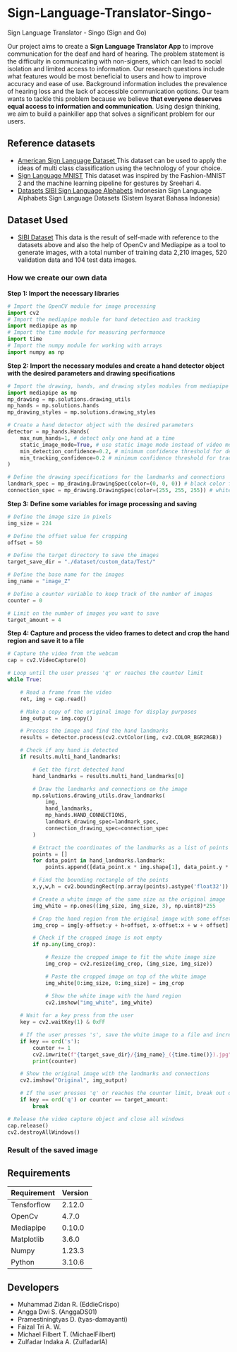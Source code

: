# Sign-Language-Translator-Singo-
Sign Language Translator - Singo (Sign and Go)

Our project aims to create a **Sign Language Translator App** to improve communication for the deaf and hard of hearing. The problem statement is the difficulty in communicating with non-signers, which can lead to social isolation and limited access to information. Our research questions include what features would be most beneficial to users and how to improve accuracy and ease of use. Background information includes the prevalence of hearing loss and the lack of accessible communication options. Our team wants to tackle this problem because we believe **that everyone deserves equal access to information and communication**. Using design thinking, we aim to build a painkiller app that solves a significant problem for our users.

## Reference datasets
* [American Sign Language Dataset
](https://www.kaggle.com/datasets/ayuraj/asl-dataset) This dataset can be used to apply the ideas of multi class classification using the technology of your choice.
* [Sign Language MNIST](https://www.kaggle.com/datasets/datamunge/sign-language-mnist)  This dataset was inspired by the Fashion-MNIST 2 and the machine learning pipeline for gestures by Sreehari 4.
* [Datasets SIBI Sign Language Alphabets](https://www.kaggle.com/datasets/mlanangafkaar/datasets-lemlitbang-sibi-alphabets)  Indonesian Sign Language Alphabets Sign Language Datasets (Sistem Isyarat Bahasa Indonesia)

## Dataset Used
* [SIBI Dataset](https://drive.google.com/drive/folders/1EqzDDzEymQhqP6DFjMg1ecPbRZvQ2uq9?usp=share_link) This data is the result of self-made with reference to the datasets above and also the help of OpenCv and Mediapipe as a tool to generate images, with a total number of training data 2,210 images, 520 validation data and 104 test data images.

### How we create our own data

**Step 1: Import the necessary libraries**
```py
# Import the OpenCV module for image processing
import cv2
# Import the mediapipe module for hand detection and tracking
import mediapipe as mp
# Import the time module for measuring performance
import time
# Import the numpy module for working with arrays
import numpy as np

```
**Step 2: Import the necessary modules and create a hand detector object with the desired parameters and drawing specifications**
```py
# Import the drawing, hands, and drawing styles modules from mediapipe
import mediapipe as mp
mp_drawing = mp.solutions.drawing_utils
mp_hands = mp.solutions.hands
mp_drawing_styles = mp.solutions.drawing_styles

# Create a hand detector object with the desired parameters
detector = mp_hands.Hands(
    max_num_hands=1, # detect only one hand at a time
    static_image_mode=True, # use static image mode instead of video mode
    min_detection_confidence=0.2, # minimum confidence threshold for detection
    min_tracking_confidence=0.2 # minimum confidence threshold for tracking
)

# Define the drawing specifications for the landmarks and connections
landmark_spec = mp_drawing.DrawingSpec(color=(0, 0, 0)) # black color for landmarks
connection_spec = mp_drawing.DrawingSpec(color=(255, 255, 255)) # white color for connections

```

**Step 3: Define some variables for image processing and saving**
```py
# Define the image size in pixels
img_size = 224

# Define the offset value for cropping
offset = 50

# Define the target directory to save the images
target_save_dir = "./dataset/custom_data/Test/"

# Define the base name for the images
img_name = "image_Z"

# Define a counter variable to keep track of the number of images
counter = 0

# Limit on the number of images you want to save
target_amount = 4
```

**Step 4: Capture and process the video frames to detect and crop the hand region and save it to a file**
```py
# Capture the video from the webcam
cap = cv2.VideoCapture(0)

# Loop until the user presses 'q' or reaches the counter limit
while True:

    # Read a frame from the video
    ret, img = cap.read()

    # Make a copy of the original image for display purposes
    img_output = img.copy()

    # Process the image and find the hand landmarks
    results = detector.process(cv2.cvtColor(img, cv2.COLOR_BGR2RGB))

    # Check if any hand is detected
    if results.multi_hand_landmarks:

        # Get the first detected hand
        hand_landmarks = results.multi_hand_landmarks[0]

        # Draw the landmarks and connections on the image
        mp.solutions.drawing_utils.draw_landmarks(
            img, 
            hand_landmarks, 
            mp_hands.HAND_CONNECTIONS, 
            landmark_drawing_spec=landmark_spec,
            connection_drawing_spec=connection_spec
        )

        # Extract the coordinates of the landmarks as a list of points
        points = []
        for data_point in hand_landmarks.landmark:
            points.append([data_point.x * img.shape[1], data_point.y * img.shape[0]])

        # Find the bounding rectangle of the points
        x,y,w,h = cv2.boundingRect(np.array(points).astype('float32'))

        # Create a white image of the same size as the original image
        img_white = np.ones((img_size, img_size, 3), np.uint8)*255

        # Crop the hand region from the original image with some offset
        img_crop = img[y-offset:y + h+offset, x-offset:x + w + offset]

        # Check if the cropped image is not empty
        if np.any(img_crop):

            # Resize the cropped image to fit the white image size
            img_crop = cv2.resize(img_crop, (img_size, img_size))

            # Paste the cropped image on top of the white image
            img_white[0:img_size, 0:img_size] = img_crop

            # Show the white image with the hand region
            cv2.imshow("img_white", img_white)
    
    # Wait for a key press from the user
    key = cv2.waitKey(1) & 0xFF

    # If the user presses 's', save the white image to a file and increment the counter
    if key == ord('s'):
        counter += 1
        cv2.imwrite(f"{target_save_dir}/{img_name}_({time.time()}).jpg", img_white)
        print(counter)

    # Show the original image with the landmarks and connections
    cv2.imshow("Original", img_output)

    # If the user presses 'q' or reaches the counter limit, break out of the loop
    if key == ord('q') or counter == target_amount:
        break

# Release the video capture object and close all windows
cap.release()
cv2.destroyAllWindows()
```

### Result of the saved image 


## Requirements

| Requirement | Version |
| ----------- | ------- |
| Tensforflow | 2.12.0  |
| OpenCv      | 4.7.0   |
| Mediapipe   | 0.10.0  |
| Matplotlib  | 3.6.0   |
| Numpy       | 1.23.3  |
| Python      | 3.10.6  |

## Developers
- Muhammad Zidan R. (EddieCrispo)
- Angga Dwi S. (AnggaDS01)
- Pramestiningtyas D. (tyas-damayanti)
- Faizal Tri A. W.
- Michael Filbert T. (MichaelFilbert)
- Zulfadar Indaka A. (ZulfadarIA)
